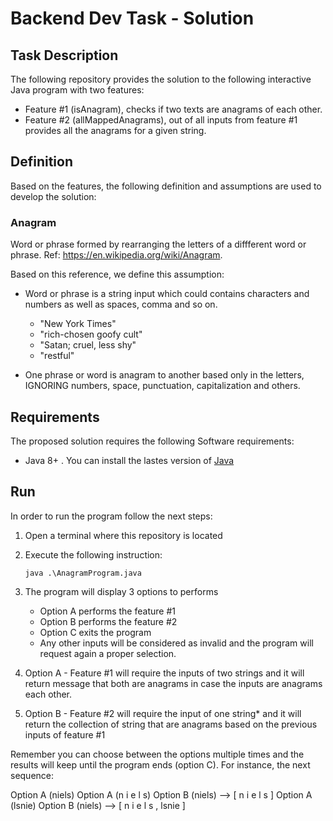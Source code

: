 # Backend Dev Task - Solution

## Task Description

The following repository provides the solution to the following interactive Java program with two features:

- Feature #1 (isAnagram), checks if two texts are anagrams of each other.
- Feature #2 (allMappedAnagrams), out of all inputs from feature #1 provides all the anagrams for a given string.

## Definition

Based on the features, the following definition and assumptions are used to develop the solution:

### Anagram

Word or phrase formed by rearranging the letters of a diffferent word or phrase. Ref: https://en.wikipedia.org/wiki/Anagram.

Based on this reference, we define this assumption:

- Word or phrase is a string input which could contains characters and numbers as well as spaces, comma and so on.
  - "New York Times"
  - "rich-chosen goofy cult"
  - "Satan; cruel, less shy"
  - "restful"

- One phrase or word is anagram to another based only in the letters, IGNORING numbers, space, punctuation, capitalization and others.

## Requirements

The proposed solution requires the following Software requirements:

- Java 8+ . You can install the lastes version of [Java](https://www.java.com/en/download/)

## Run

In order to run the program follow the next steps:

1. Open a terminal where this repository is located
2. Execute the following instruction:
    ```
    java .\AnagramProgram.java
    ```
3. The program will display 3 options to performs
    * Option A performs the feature #1
    * Option B performs the feature #2
    * Option C exits the program
    * Any other inputs will be considered as invalid and the program will request again a proper selection.

4. Option A - Feature #1 will require the inputs of two strings and it will return message that both are anagrams in case the inputs are anagrams each other.
5. Option B - Feature #2 will require the input of one string* and it will return the collection of string that are anagrams based on the previous inputs of feature #1


Remember you can choose between the options multiple times and the results will keep until the program ends (option C). For instance, the next sequence:

Option A (niels)
Option A (n i e l s)
Option B (niels) --> [ n i e l s ]
Option A (lsnie)
Option B (niels) --> [ n i e l s , lsnie ]
